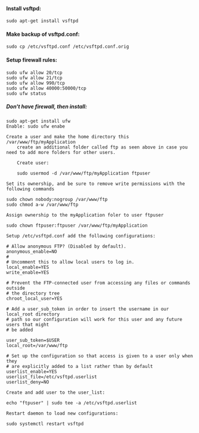 #### Install vsftpd:

    sudo apt-get install vsftpd

#### Make backup of vsftpd.conf:

    sudo cp /etc/vsftpd.conf /etc/vsftpd.conf.orig

#### Setup firewall rules:

    sudo ufw allow 20/tcp
    sudo ufw allow 21/tcp
    sudo ufw allow 990/tcp
    sudo ufw allow 40000:50000/tcp
    sudo ufw status

##### Don't have firewall, then install:
    sudo apt-get install ufw
    Enable: sudo ufw enabe

    Create a user and make the home directory this /var/www/ftp/myApplication
        create an additional folder called ftp as seen above in case you need to add more folders for other users.

        Create user:

        sudo usermod -d /var/www/ftp/myApplication ftpuser

    Set its ownership, and be sure to remove write permissions with the following commands

    sudo chown nobody:nogroup /var/www/ftp
    sudo chmod a-w /var/www/ftp

    Assign ownership to the myApplication foler to user ftpuser

    sudo chown ftpuser:ftpuser /var/www/ftp/myApplication

    Setup /etc/vsftpd.conf add the following configurations:

    # Allow anonymous FTP? (Disabled by default).
    anonymous_enable=NO
    #
    # Uncomment this to allow local users to log in.
    local_enable=YES
    write_enable=YES

    # Prevent the FTP-connected user from accessing any files or commands outside 
    # the directory tree
    chroot_local_user=YES

    # Add a user_sub_token in order to insert the username in our local_root directory 
    # path so our configuration will work for this user and any future users that might 
    # be added

    user_sub_token=$USER
    local_root=/var/www/ftp

    # Set up the configuration so that access is given to a user only when they 
    # are explicitly added to a list rather than by default
    userlist_enable=YES
    userlist_file=/etc/vsftpd.userlist
    userlist_deny=NO

    Create and add user to the user_list:

    echo "ftpuser" | sudo tee -a /etc/vsftpd.userlist

    Restart daemon to load new configurations:

    sudo systemctl restart vsftpd


